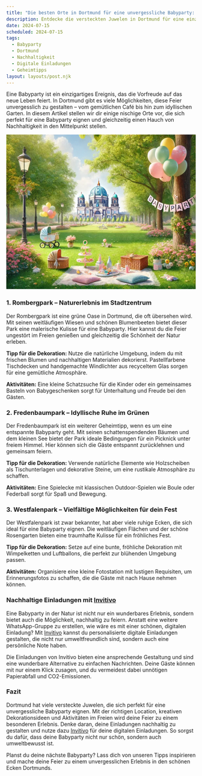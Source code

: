 ```yaml
---
title: "Die besten Orte in Dortmund für eine unvergessliche Babyparty: Nischige Geheimtipps für werdende Eltern"
description: Entdecke die versteckten Juwelen in Dortmund für eine einzigartige Babyparty, inklusive nachhaltiger Dekorationstipps und digitalen Einladungen für deinen besonderen Anlass.
date: 2024-07-15
scheduled: 2024-07-15
tags:
  - Babyparty
  - Dortmund
  - Nachhaltigkeit
  - Digitale Einladungen
  - Geheimtipps
layout: layouts/post.njk
---
```


Eine Babyparty ist ein einzigartiges Ereignis, das die Vorfreude auf das neue Leben feiert. In Dortmund gibt es viele Möglichkeiten, diese Feier unvergesslich zu gestalten – vom gemütlichen Café bis hin zum idyllischen Garten. In diesem Artikel stellen wir dir einige nischige Orte vor, die sich perfekt für eine Babyparty eignen und gleichzeitig einen Hauch von Nachhaltigkeit in den Mittelpunkt stellen.

![Babyparty im Park](/img/picnic-park.webp)

### 1. **Rombergpark – Naturerlebnis im Stadtzentrum**

Der Rombergpark ist eine grüne Oase in Dortmund, die oft übersehen wird. Mit seinen weitläufigen Wiesen und schönen Blumenbeeten bietet dieser Park eine malerische Kulisse für eine Babyparty. Hier kannst du die Feier ungestört im Freien genießen und gleichzeitig die Schönheit der Natur erleben.

**Tipp für die Dekoration:** Nutze die natürliche Umgebung, indem du mit frischen Blumen und nachhaltigen Materialien dekorierst. Pastellfarbene Tischdecken und handgemachte Windlichter aus recyceltem Glas sorgen für eine gemütliche Atmosphäre.

**Aktivitäten:** Eine kleine Schatzsuche für die Kinder oder ein gemeinsames Basteln von Babygeschenken sorgt für Unterhaltung und Freude bei den Gästen.

### 2. **Fredenbaumpark – Idyllische Ruhe im Grünen**

Der Fredenbaumpark ist ein weiterer Geheimtipp, wenn es um eine entspannte Babyparty geht. Mit seinen schattenspendenden Bäumen und dem kleinen See bietet der Park ideale Bedingungen für ein Picknick unter freiem Himmel. Hier können sich die Gäste entspannt zurücklehnen und gemeinsam feiern.

**Tipp für die Dekoration:** Verwende natürliche Elemente wie Holzscheiben als Tischunterlagen und dekorative Steine, um eine rustikale Atmosphäre zu schaffen. 

**Aktivitäten:** Eine Spielecke mit klassischen Outdoor-Spielen wie Boule oder Federball sorgt für Spaß und Bewegung.

### 3. **Westfalenpark – Vielfältige Möglichkeiten für dein Fest**

Der Westfalenpark ist zwar bekannter, hat aber viele ruhige Ecken, die sich ideal für eine Babyparty eignen. Die weitläufigen Flächen und der schöne Rosengarten bieten eine traumhafte Kulisse für ein fröhliches Fest. 

**Tipp für die Dekoration:** Setze auf eine bunte, fröhliche Dekoration mit Wimpelketten und Luftballons, die perfekt zur blühenden Umgebung passen.

**Aktivitäten:** Organisiere eine kleine Fotostation mit lustigen Requisiten, um Erinnerungsfotos zu schaffen, die die Gäste mit nach Hause nehmen können.

### **Nachhaltige Einladungen mit [Invitivo](https://invitivo.com/create)**

Eine Babyparty in der Natur ist nicht nur ein wunderbares Erlebnis, sondern bietet auch die Möglichkeit, nachhaltig zu feiern. Anstatt eine weitere WhatsApp-Gruppe zu erstellen, wie wäre es mit einer schönen, digitalen Einladung? Mit [Invitivo](https://invitivo.com/) kannst du personalisierte digitale Einladungen gestalten, die nicht nur umweltfreundlich sind, sondern auch eine persönliche Note haben. 

Die Einladungen von Invitivo bieten eine ansprechende Gestaltung und sind eine wunderbare Alternative zu einfachen Nachrichten. Deine Gäste können mit nur einem Klick zusagen, und du vermeidest dabei unnötigen Papierabfall und CO2-Emissionen.

### **Fazit**

Dortmund hat viele versteckte Juwelen, die sich perfekt für eine unvergessliche Babyparty eignen. Mit der richtigen Location, kreativen Dekorationsideen und Aktivitäten im Freien wird deine Feier zu einem besonderen Erlebnis. Denke daran, deine Einladungen nachhaltig zu gestalten und nutze dazu [Invitivo](https://invitivo.com) für deine digitalen Einladungen. So sorgst du dafür, dass deine Babyparty nicht nur schön, sondern auch umweltbewusst ist.

Planst du deine nächste Babyparty? Lass dich von unseren Tipps inspirieren und mache deine Feier zu einem unvergesslichen Erlebnis in den schönen Ecken Dortmunds.
